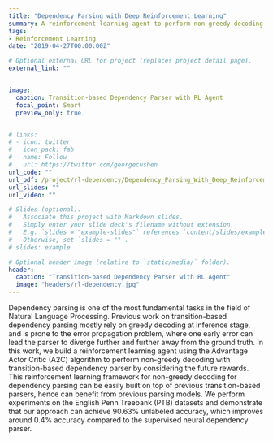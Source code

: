 ```yaml
---
title: "Dependency Parsing with Deep Reinforcement Learning"
summary: A reinforcement learning agent to perform non-greedy decoding with transition-based dependency parser by considering the future rewards.
tags:
- Reinforcement Learning
date: "2019-04-27T00:00:00Z"

# Optional external URL for project (replaces project detail page).
external_link: ""


image:
  caption: Transition-based Dependency Parser with RL Agent
  focal_point: Smart
  preview_only: true


# links:
# - icon: twitter
#   icon_pack: fab
#   name: Follow
#   url: https://twitter.com/georgecushen
url_code: ""
url_pdf: /project/rl-dependency/Dependency_Parsing_With_Deep_Reinforcement_Learning_Final_Report.pdf
url_slides: ""
url_video: ""

# Slides (optional).
#   Associate this project with Markdown slides.
#   Simply enter your slide deck's filename without extension.
#   E.g. `slides = "example-slides"` references `content/slides/example-slides.md`.
#   Otherwise, set `slides = ""`.
# slides: example

# Optional header image (relative to `static/media/` folder).
header:
  caption: "Transition-based Dependency Parser with RL Agent"
  image: "headers/rl-dependency.jpg"
---
```



Dependency parsing is one of the most fundamental tasks in the field of Natural Language Processing. Previous work on transition-based dependency parsing mostly rely on greedy decoding at inference stage, and is prone to the error propagation problem, where one early error can lead the parser to diverge further and further away from the ground truth. In this work, we build a reinforcement learning agent using the Advantage Actor Critic (A2C) algorithm to perform non-greedy decoding with transition-based dependency parser by considering the future rewards. This reinforcement learning framework for non-greedy decoding for dependency parsing can be easily built on top of previous transition-based parsers, hence can benefit from previous parsing models. We perform experiments on the English Penn Treebank (PTB) datasets and demonstrate that our approach can achieve 90.63% unlabeled accuracy, which improves around 0.4% accuracy compared to the supervised neural dependency parser.